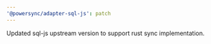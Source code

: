 ```yaml
---
'@powersync/adapter-sql-js': patch
---
```


Updated sql-js upstream version to support rust sync implementation.
